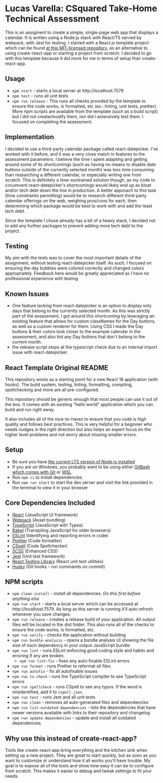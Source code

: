 # Lucas Varella: CSquared Take-Home Technical Assessment

This is an assigment to create a simple, single-page web app that displays a calendar. It is written using a Node.js stack with React/TS served by webpack, with Jest for testing. I started with a React.js template project which can be found [at this MIT-licensed repository](https://github.com/CreativeTechGuy/ReactTemplate), as an alternative to using create-react-app or starting a project from scratch. I decided to go with this template because it did more for me in terms of setup than create-react-app.

## Usage

-   `npm start` - starts a local server at http://localhost:7579
-   `npm test` - runs all unit tests
-   `npm run release` - This runs all checks provided by the template to ensure the code works, is formatted, etc (ex.: linting, unit tests, prettier).
    More npm scripts are available from the template (such as a build script) but I did not create/modify them, nor did I extensively test them. I focused on completing the assessment.

## Implementation

I decided to use a third-party calendar package called react-datepicker. I've worked with it before, and it was a very close match in features to the assessment parameters. I believe the time I spent adapting and getting around some of its shortcomings (such as having no means to disable date buttons outside of the currently selected month) was less time consuming than researching a different calendar, or especially writing one from scratch. This is definitely a time-sontrained solution though, as my code to circumvent react-datepicker's shortcomings would likely end up as bloat and/or tech debt down the line in production. A better approach to this task (time constraints permitting) would be to research different third-party calendar offerings on the web, weighing pros/cons for each, then determining which package would be best to work with and add the least tech debt.

Since the template I chose already has a bit of a heavy stack, I decided not to add any further packages to prevent adding more tech debt to the project.

## Testing

My aim with the tests was to cover the most important details of the assignment, without testing react-datepicker itself. As such, I focused on ensuring the day bubbles were colored correctly and changed colors appropriately. Feedback here would be greatly appreciated as I have no professional experience with testing.

## Known Issues

-   One feature lacking from react-datepicker is an option to display only days that belong to the currently selected month. As this was strictly part of the assessment, I got around this shortcoming by leveraging an existing feature that allows for custom classNames for the Day buttons, as well as a custom renderer for them. Using CSS I made the Day buttons & their colors look closer to the example calendar in the assessment, and also hid any Day buttons that don't belong to the current month.
-   the release script stops at the typescript check due to an internal import issue with react-datepicker.

## React Template Original README

This repository exists as a starting point for a new React 18 application (with hooks). The build system, testing, linting, formatting, compiling, spellchecking and more are all pre-configured.

This repository should be generic enough that most people can use it out of the box. It comes with an existing "hello world" application which you can build and run right away.

It also includes all of the nice-to-haves to ensure that you code is high quality and follows best practices. This is very helpful for a beginner who needs nudges in the right direction but also helps an expert focus on the higher level problems and not worry about missing smaller errors.

## Setup

-   Be sure you have [the current LTS version of Node.js installed](https://nodejs.org/)
-   If you are on Windows, you probably want to be using either [GitBash which comes with Git](https://git-scm.com/download/win) or [WSL](https://docs.microsoft.com/en-us/windows/wsl/install).
-   Run `npm ci` to install dependencies
-   Run `npm run start` to start the dev server and visit the link provided in the terminal to view it in your browser

## Core Dependencies Included

-   [React](https://react.dev/learn) (JavaScript UI framework)
-   [Webpack](https://webpack.js.org/) (Asset bundling)
-   [TypeScript](https://www.typescriptlang.org/docs/handbook/intro.html) (JavaScript with Types)
-   [Babel](https://babeljs.io/docs/en/) (Transpiling JavaScript for older browsers)
-   [ESLint](https://eslint.org/) (Identifying and reporting errors in code)
-   [Prettier](https://prettier.io/docs/en/index.html) (Code formatter)
-   [CSpell](https://github.com/streetsidesoftware/cspell) (Code Spellchecker)
-   [SCSS](https://sass-lang.com/guide) (Enhanced CSS)
-   [Jest](https://jestjs.io/docs/en/getting-started) (Unit test framework)
-   [React Testing Library](https://testing-library.com/docs/react-testing-library/intro) (React unit test utilities)
-   [Husky](https://typicode.github.io/husky) (Git hooks - run commands on commit)

## NPM scripts

-   `npm clean-install` - install all dependencies. _Do this first before anything else_
-   `npm run start` - starts a local server which can be accessed at http://localhost:7579. As long as this server is running it'll auto refresh whenever you save changes.
-   `npm run release` - creates a release build of your application. All output files will be located in the dist folder. This also runs all of the checks to ensure the code works, is formatted, etc.
-   `npm run verify` - checks the application without building
-   `npm run bundle-analysis` - opens a bundle analysis UI showing the file size of each dependency in your output JavaScript bundle.
-   `npm run lint` - runs ESLint enforcing good coding style and habits and erroring if any are broken.
    -   `npm run lint:fix` - fixes any auto-fixable ESLint errors
-   `npm run format` - runs Prettier to reformat all files
-   `npm run autofix` - fix all autofixable issues
-   `npm run ts-check` - runs the TypeScript compiler to see TypeScript errors
-   `npm run spellcheck` - runs CSpell to see any typos. If the word is misidentified, add it to `cspell.json`.
-   `npm run test` - runs Jest and all unit tests
-   `npm run clean` - removes all auto-generated files and dependencies
-   `npm run list-outdated-dependencies` - lists the dependencies that have newer versions available with links to their repository and changelog
-   `npm run update-dependencies` - update and install all outdated dependencies

## Why use this instead of create-react-app?

Tools like create-react-app bring everything and the kitchen sink when setting up a new project. They are great to start quickly, but as soon as you want to customize or understand how it all works you'll have trouble. My goal is to expose all of the tools and show how easy it can be to configure from scratch. This makes it easier to debug and tweak settings to fit your needs.
